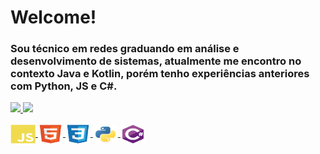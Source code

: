 #  Welcome!

### Sou técnico em redes graduando em análise e desenvolvimento de sistemas, atualmente me encontro no contexto Java e Kotlin, porém tenho experiências anteriores com Python, JS e C#.

 <div>
  <a href="https://github.com/viniciusribeiroads">
  <img height="180em" src="https://github-readme-stats.vercel.app/api?username=viniciusribeiroads&show_icons=true&theme=dark&include_all_commits=true&count_private=true"/>
  <img height="180em" src="https://github-readme-stats.vercel.app/api/top-langs/?username=viniciusribeiroads&layout=compact&langs_count=7&theme=dark"/>
</div>

 <div style="display: inline_block"><br>
  <img align="center" alt="Vinicius-Js" height="30" width="40" src="https://raw.githubusercontent.com/devicons/devicon/master/icons/javascript/javascript-plain.svg">
  <img align="center" alt="Vinicius-HTML" height="30" width="40" src="https://raw.githubusercontent.com/devicons/devicon/master/icons/html5/html5-original.svg">
  <img align="center" alt="Vinicius-CSS" height="30" width="40" src="https://raw.githubusercontent.com/devicons/devicon/master/icons/css3/css3-original.svg">
  <img align="center" alt="Vinicius-Python" height="30" width="40" src="https://raw.githubusercontent.com/devicons/devicon/master/icons/python/python-original.svg">
  <img align="center" alt="Vinicius-Csharp" height="30" width="40" src="https://raw.githubusercontent.com/devicons/devicon/master/icons/csharp/csharp-original.svg">
  
 </div>
